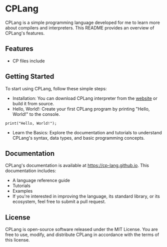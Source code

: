 # CPLang

<!--CPLang Logo-->

CPLang is a simple programming language developed for me to learn more about compilers and interpreters. This README provides an overview of CPLang's features.

## Features
- CP files include

## Getting Started
To start using CPLang, follow these simple steps:
- Installation: You can download CPLang interpreter from the [website](https://cp-lang.github.io) or build it from source.
- Hello, World!: Create your first CPLang program by printing "Hello, World!" to the console.
```cplang
print("Hello, World!");
```
- Learn the Basics: Explore the documentation and tutorials to understand CPLang's syntax, data types, and basic programming concepts.

## Documentation
CPLang's documentation is available at https://cp-lang.github.io. This documentation includes:
- A language reference guide
- Tutorials
- Examples
- If you're interested in improving the language, its standard library, or its ecosystem, feel free to submit a pull request.

## License
CPLang is open-source software released under the MIT License. You are free to use, modify, and distribute CPLang in accordance with the terms of this license.
